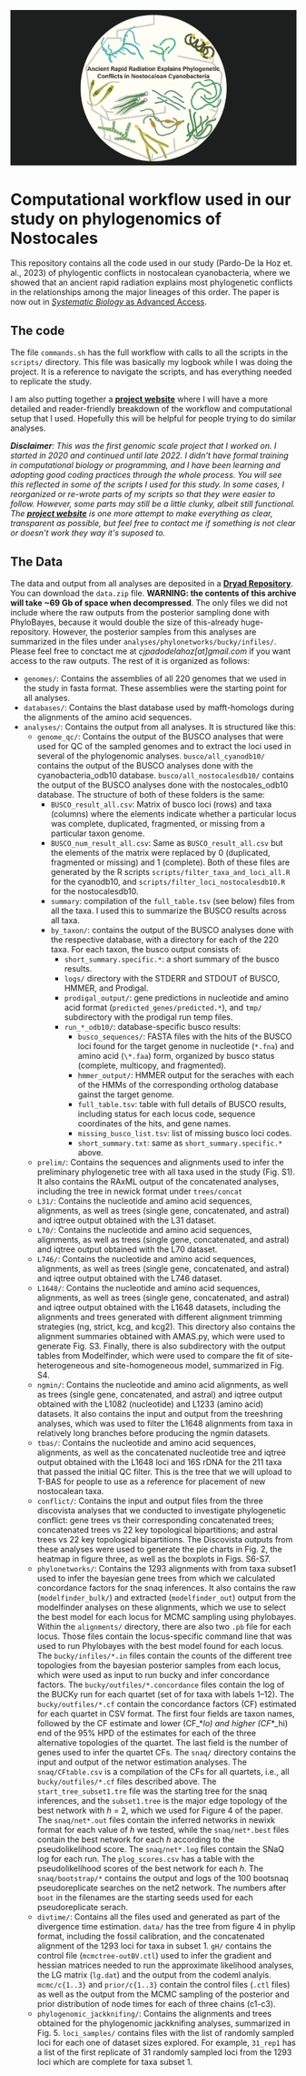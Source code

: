 ![cover_light](https://github.com/cjpardodelahoz/nostocales/blob/main/docs/figs/cover_light.png)

# Computational workflow used in our study on phylogenomics of Nostocales


This repository contains all the code used in our study (Pardo-De la Hoz et. al., 2023) of phylogentic conflicts in nostocalean cyanobacteria, where we showed that an ancient rapid radiation explains most phylogenetic conflicts in the relationships among the major lineages of this order. The paper is now out in [*Systematic Biology* as Advanced Access](https://academic.oup.com/sysbio/advance-article/doi/10.1093/sysbio/syad008/7056769?utm_source=authortollfreelink&utm_campaign=sysbio&utm_medium=email&guestAccessKey=c4c50c6f-63b4-47a9-b21f-188440ca64c1).
## The code
The file `commands.sh` has the full workflow with calls to all the scripts in the `scripts/` directory. This file was basically my logbook while I was doing the project. It is a reference to navigate the scripts, and has everything needed to replicate the study. 

I am also putting together a **[project website](https://cjpardodelahoz.github.io/nostocales/)** where I will have a more detailed and reader-friendly breakdown of the workflow and computational setup that I used. Hopefully this will be helpful for people trying to do similar analyses.

_**Disclaimer**: This was the first genomic scale project that I worked on. I started in 2020 and continued until late 2022. I didn't have formal training in computational biology or programming, and I have been learning and adopting good coding practices through the whole process. You will see this reflected in some of the scripts I used for this study. In some cases, I reorganized or re-wrote parts of my scripts so that they were easier to follow. However, some parts may still be a little clunky, albeit still functional. The **[project website](https://cjpardodelahoz.github.io/nostocales/)** is one more attempt to make everything as clear, transparent as possible, but feel free to contact me if something is not clear or doesn't work they way it's suposed to._

## The Data

The data and output from all analyses are deposited in a **[Dryad Repository](https://doi.org/10.5061/dryad.tht76hf1p)**. You can download the `data.zip` file. **WARNING: the contents of this archive will take ~69 Gb of space when decompressed**. The only files we did not include where the raw outputs from the posterior sampling done with PhyloBayes, because it would double the size of this-already huge-repository. However, the posterior samples from this analyses are summarized in the files under `analyses/phylonetworks/bucky/infiles/`. Please feel free to conctact me at *cjpadodelahoz[at]gmail.com* if you want access to the raw outputs. The rest of it is organized as follows:

*   `genomes/`: Contains the assemblies of all 220 genomes that we used in the study in fasta format. These assemblies were the starting point for all analyses.
*   `databases/`: Contains the blast database used by mafft-homologs during the alignments of the amino acid sequences.
*   `analyses/`: Contains the output from all analyses. It is structured like this:
	- `genome_qc/`: Contains the output of the BUSCO analyses that were used for QC of the sampled genomes and to extract the loci used in several of the phylogenomic analyses. `busco/all_cyanodb10/` contains the output of the BUSCO analyses done with the cyanobacteria_odb10 database. `busco/all_nostocalesdb10/` contains the output of the BUSCO analyses done with the nostocales_odb10 database. The structure of both of these folders is the same:
		- `BUSCO_result_all.csv`: Matrix of busco loci (rows) and taxa (columns) where the elements indicate whether a particular locus was complete, duplicated, fragmented, or missing from a particular taxon genome.
		- `BUSCO_num_result_all.csv`: Same as `BUSCO_result_all.csv` but the elements of the matrix were replaced by 0 (duplicated, fragmented or missing) and 1 (complete). Both of these files are generated by the R scripts `scripts/filter_taxa_and_loci_all.R` for the cyanodb10, and `scripts/filter_loci_nostocalesdb10.R` for the nostocalesdb10.
		- `summary`: compilation of the `full_table.tsv` (see below) files from all the taxa. I used this to summarize the BUSCO results across all taxa.
		- `by_taxon/`: contains the output of the BUSCO analyses done with the respective database, with a directory for each of the 220 taxa. For each taxon, the busco output consists of:
			- `short_summary.specific.*`: a short summary of the busco results. 
			- `logs/` directory with the STDERR and STDOUT of BUSCO, HMMER, and Prodigal.
			- `prodigal_output/`: gene predictions in nucleotide and amino acid format (`predicted_genes/predicted.*`), and `tmp/` subdirectory with the prodigal run temp files.
			- `run_*_odb10/`: database-specific busco results:
				- `busco_sequences/`: FASTA files with the hits of the BUSCO loci found for the target genome in nucleotide (`*.fna`) and amino acid (`\*.faa`) form, organized by busco status (complete, multicopy, and fragmented).
				- `hmmer_output/`: HMMER output for the seraches with each of the HMMs of the corresponding ortholog database gainst the target genome.
				- `full_table.tsv`: table with full details of BUSCO results, including status for each locus code, sequence coordinates of the hits, and gene names.
				- `missing_busco_list.tsv`: list of missing busco loci codes.
				- `short_summary.txt`: same as `short_summary.specific.*` above.
	- `prelim/`: Contains the sequences and alignments used to infer the preliminary phylogenetic tree with all taxa used in the study (Fig. S1). It also contains the RAxML output of the concatenated analyses, including the tree in newick format under `trees/concat`
	- `L31/`: Contains the nucleotide and amino acid sequences, alignments, as well as trees (single gene, concatenated, and astral) and iqtree output obtained with the L31 dataset.
	- `L70/`: Contains the nucleotide and amino acid sequences, alignments, as well as trees (single gene, concatenated, and astral) and iqtree output obtained with the L70 dataset.
	- `L746/`: Contains the nucleotide and amino acid sequences, alignments, as well as trees (single gene, concatenated, and astral) and iqtree output obtained with the L746 dataset.
	- `L1648/`: Contains the nucleotide and amino acid sequences, alignments, as well as trees (single gene, concatenated, and astral) and iqtree output obtained with the L1648 datasets, including the alignments and trees generated with different alignment trimming strategies (ng, strict, kcg, and kcg2). This directory also contains the alignment summaries obtained with AMAS.py, which were used to generate Fig. S3. Finally, there is also subdirectory with the output tables from Modelfinder, which were used to compare the fit of site-heterogeneous and site-homogeneous model, summarized in Fig. S4.
	- `ngmin/`: Contains the nucleotide and amino acid alignments, as well as trees (single gene, concatenated, and astral) and iqtree output obtained with the L1082 (nucleotide) and L1233 (amino acid) datasets. It also contains the input and output from the treeshring analyses, which was used to filter the L1648 alignments from taxa in relatively long branches before producing the ngmin datasets.
	- `tbas/`: Contains the nucleotide and amino acid sequences, alignments, as well as the concatenated nucleotide tree and iqtree output obtained with the L1648 loci and 16S rDNA for the 211 taxa that passed the initial QC filter. This is the tree that we will upload to T-BAS for people to use as a reference for placement of new nostocalean taxa. 
	- `conflict/`: Contains the input and output files from the three discovista analyses that we conducted to investigate phylogenetic conflict: gene trees vs their corresponding concatenated trees; concatenated trees vs 22 key topological bipartitions; and astral trees vs 22 key topological bipartitions. The Discovista outputs from these analyses were used to generate the pie charts in Fig. 2, the heatmap in figure three, as well as the boxplots in Figs. S6-S7.
	- `phylonetworks/`: Contains the 1293 alignments with from taxa subset1 used to infer the bayesian gene trees from which we calculated concordance factors for the snaq inferences. It also contains the raw (`modelfinder_bulk/`) and extracted (`modelfinder_out`) output from the modelfinder analyses on these alignments, which we use to select the best model for each locus for MCMC sampling using phylobayes. Within the `alignments/` directory, there are also two `.pb` file for each locus. Those files contain the locus-specific command line that was used to run Phylobayes with the best model found for each locus. The `bucky/infiles/*.in` files contain the counts of the different tree topologies from the bayesian posterior samples from each locus, which were used as input to run bucky and infer concordance factors. The `bucky/outfiles/*.concordance` files contain the log of the BUCKy run for each quartet (set of for taxa with labels 1–12). The `bucky/outfiles/*.cf` contain the concordance factors (CF) estimated for each quartet in CSV format. The first four fields are taxon names, followed by the CF estimate and lower (CF_\*_lo) and higher (CF_\*_hi) end of the 95% HPD of the estimates for each of the three alternative topologies of the quartet. The last field is the number of genes used to infer the quartet CFs. The `snaq/` directory contains the input and output of the networ estimation analyses. The `snaq/CFtable.csv` is a compilation of the CFs for all quartets, i.e., all `bucky/outfiles/*.cf` files described above. The `start_tree_subset1.tre` file was the starting tree for the snaq inferences, and the `subset1.tree` is the major edge topology of the best network with *h* = 2, which we used for Figure 4 of the paper. The `snaq/net*.out` files contain the inferred networks in newixk format for each value of *h* we tested, while the `snaq/net*.best` files contain the best network for each *h* according to the pseudolikelihood score. The `snaq/net*.log` files contain the SNaQ log for each run. The `plog_scores.csv` has a table with the pseudolikelihood scores of the best network for each *h*. The `snaq/bootstrap/*` contains the output and logs of the 100 bootsnaq pseudoreplicate searches on the net2 network. The numbers after `boot` in the filenames are the starting seeds used for each pseudoreplicate serach.
	- `divtime/`: Contains all the files used and generated as part of the divergence time estimation. `data/` has the tree from figure 4 in phylip format, including the fossil calibration, and the concatenated alignment of the 1293 loci for taxa in subset 1. `gH/` contains the control file (`mcmctree-outBV.ctl`) used to infer the gradient and hessian matrices needed to run the approximate likelihood analyses, the LG matrix (`lg.dat`) and the output from the codeml analyis. `mcmc/c{1..3}` and `prior/c{1..3}` contain the control files (`.ctl` files) as well as the output from the MCMC sampling of the posterior and prior distribution of node times for each of three chains (c1-c3).
	- `phylogenomic_jackknifing/`: Contains the alignments and trees obtained for the phylogenomic jackknifing analyses, summarized in Fig. 5. `loci_samples/` contains files with the list of randomly sampled loci for each one of dataset sizes explored. For example, `31_rep1` has a list of the first replicate of 31 randomly sampled loci from the 1293 loci which are complete for taxa subset 1.
